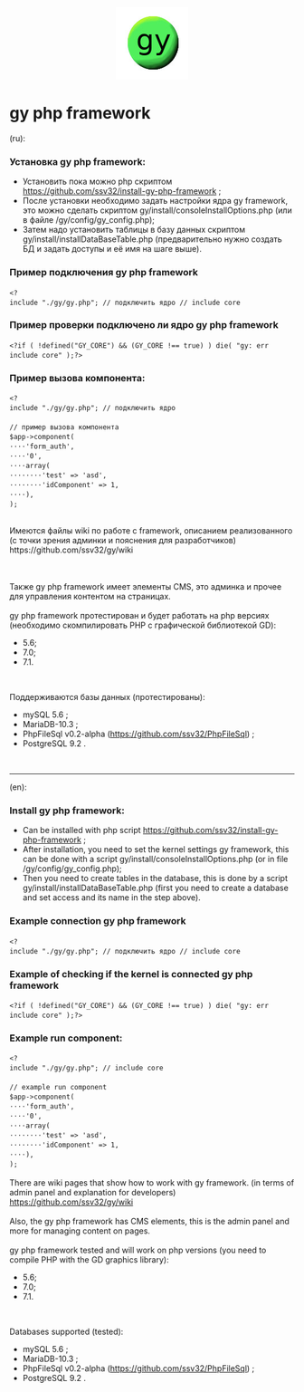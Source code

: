 <p align="center">
  <img src="gy/images/gy-icons.jpg" width="128" height="128"/>
</p>

# gy php framework
(ru):<br/>
### Установка  gy php framework:
- Установить пока можно php скриптом https://github.com/ssv32/install-gy-php-framework ;
- После установки необходимо задать настройки ядра gy framework, это можно сделать скриптом gy/install/consoleInstallOptions.php 
  (или в файле /gy/config/gy_config.php);
- Затем надо установить таблицы в базу данных скриптом gy/install/installDataBaseTable.php (предварительно нужно создать БД и задать доступы и её имя на шаге выше).

### Пример подключения gy php framework
`<?`<br/>
`include "./gy/gy.php"; // подключить ядро // include core`<br/>

### Пример проверки подключено ли ядро gy php framework
`<?if ( !defined("GY_CORE") && (GY_CORE !== true) ) die( "gy: err include core" );?>`

### Пример вызова компонента:

`<?`<br/>
`include "./gy/gy.php"; // подключить ядро `<br/>
<br/>
`// пример вызова компонента `<br/>
`$app->component(`<br/>
`⋅⋅⋅⋅'form_auth',`<br/>
`⋅⋅⋅⋅'0',`<br/>
`⋅⋅⋅⋅array( `<br/>
`⋅⋅⋅⋅⋅⋅⋅⋅'test' => 'asd',`<br/>
`⋅⋅⋅⋅⋅⋅⋅⋅'idComponent' => 1,`<br/>
`⋅⋅⋅⋅),`<br/>
`);`<br/>
<br/>


<p>Имеются файлы wiki по работе с framework, описанием реализованного (с точки зрения админки и пояснения для разработчиков)
https://github.com/ssv32/gy/wiki</p>
<br/><br/>
Также gy php framework имеет элементы CMS, это админка и прочее для управления контентом на страницах.
<br/><br/>
gy php framework протестирован и будет работать на php версиях (необходимо скомпилировать PHP с графической библиотекой GD): <br/>

- 5.6;<br/>
- 7.0;<br/>
- 7.1.<br/>
<br/>

Поддерживаются базы данных (протестированы): <br/>
- mySQL 5.6 ; <br/>
- MariaDB-10.3 ; <br/>
- PhpFileSql v0.2-alpha (https://github.com/ssv32/PhpFileSql) ; <br/>
- PostgreSQL 9.2 . <br/>
<br/>

-----
(en):
### Install gy php framework:
- Can be installed with php script https://github.com/ssv32/install-gy-php-framework ;
- After installation, you need to set the kernel settings gy framework, this can be done with a script  gy/install/consoleInstallOptions.php 
  (or in file /gy/config/gy_config.php);
- Then you need to create tables in the database, this is done by a script gy/install/installDataBaseTable.php (first you need to create a database and set access and its name in the step above).

### Example сonnection gy php framework
`<?`<br/>
`include "./gy/gy.php"; // подключить ядро // include core`<br/>

### Example of checking if the kernel is connected gy php framework
`<?if ( !defined("GY_CORE") && (GY_CORE !== true) ) die( "gy: err include core" );?>`

### Example run component:
`<?`<br/>
`include "./gy/gy.php"; // include core`<br/>
<br/>
`// example run component`<br/>
`$app->component(`<br/>
`⋅⋅⋅⋅'form_auth',`<br/>
`⋅⋅⋅⋅'0',`<br/>
`⋅⋅⋅⋅array( `<br/>
`⋅⋅⋅⋅⋅⋅⋅⋅'test' => 'asd',`<br/>
`⋅⋅⋅⋅⋅⋅⋅⋅'idComponent' => 1,`<br/>
`⋅⋅⋅⋅),`<br/>
`);`<br/>
<br/>
There are wiki pages that show how to work with gy framework. (in terms of admin panel and explanation for developers)
https://github.com/ssv32/gy/wiki
<br/><br/>
Also, the gy php framework has CMS elements, this is the admin panel and more for managing content on pages.
<br/><br/>
gy php framework tested and will work on php versions (you need to compile PHP with the GD graphics library):<br/>

- 5.6;<br/>
- 7.0;<br/>
- 7.1.<br/>
<br/>

Databases supported (tested): <br/>
- mySQL 5.6 ; <br/>
- MariaDB-10.3 ; <br/>
- PhpFileSql v0.2-alpha (https://github.com/ssv32/PhpFileSql) ; <br/>
- PostgreSQL 9.2 . <br/>
<br/>
